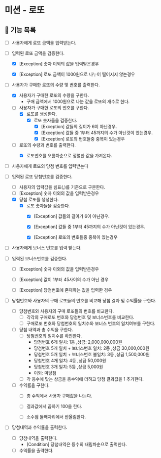 # 미션 - 로또

## 🚀 기능 목록

- [ ] 사용자에게 로또 금액을 입력받는다.


- [ ] 입력된 로또 금액을 검증한다.
    - [x] [Exception] 숫자 이외의 값을 입력받은경우
    - [x] [Exception] 로또 금액이 1000원으로 나누어 떨어지지 않는경우


- [ ] 사용자가 구매한 로또의 수량 및 번호를 출력한다.
    - [x] 사용자가 구매한 로또의 수량을 구한다.
        - 구매 금액에서 1000원으로 나눈 값을 로또의 개수로 한다.
    - [ ] 사용자가 구매한 로또의 번호를 구한다.
        - [x] 로또를 생성한다.
          - [x] 로또 숫자들을 검증한다.
              - [x] [Exception] 값들의 길이가 6이 아닌경우.
              - [x] [Exception] 값들 중 1부터 45까지의 수가 아닌것이 있는경우.
              - [x] [Exception] 로또의 번호들중 중복이 있는경우
    - [ ] 로또의 수량과 번호를 출력한다.
      - [x] 로또번호를 오름차순으로 정렬한 값을 가져온다.


- [ ] 사용자에게 로또의 당첨 번호를 입력받는다


- [ ] 입력된 로또 당첨번호를 검증한다.
    - [ ] 사용자의 입력값을 쉼표(,)를 기준으로 구분한다.
    - [ ] [Exception] 숫자 이외의 값을 입력받은경우
    - [x] 당첨 로또를 생성한다.
      - [x] 로또 숫자들을 검증한다.
          - [x] [Exception] 값들의 길이가 6이 아닌경우.
          - [x] [Exception] 값들 중 1부터 45까지의 수가 아닌것이 있는경우.
          - [x] [Exception] 로또의 번호들중 중복이 있는경우


- [ ] 사용자에게 보너스 번호를 입력 받는다.


- [ ] 입력된 보너스번호를 검증한다.
    - [ ] [Exception] 숫자 이외의 값을 입력받은경우
    - [ ] [Exception] 값이 1부터 45사이의 수가 아닌 경우
    - [ ] [Exception] 당첨번호에 존재하는 값을 입력한 경우


- [ ] 당첨번호와 사용자의 구매 로또들의 번호를 비교해 당첨 결과 및 수익률을 구한다.
    - [ ] 당첨번호와 사용자의 구매 로또들의 번호를 비교한다.
        - [ ] 각각의 구매로또 번호와 당첨번호 및 보너스번호를 비교한다.
        - [ ] 구매로또 번호와 당첨번호의 일치수와 보너스 번호의 일치여부를 구한다.

    - [ ] 당첨 내역과 총 수익을 구한다.
        - [ ] 당첨번호의 일치수를 확인한다.
            - 당첨번호 6개 일치: 1등 ,상금: 2,000,000,000원
            - 당첨번호 5개 일치 + 보너스번호 일치: 2등 ,상금 30,000,000원
            - 당첨번호 5개 일치 + 보너스번호 불일치: 3등 ,상금 1,500,000원
            - 당첨번호 4개 일치: 4등 ,상금 50,000원
            - 당첨번호 3개 일치: 5등 ,상금 5,000원
            - 이외: 미당첨
        - [ ] 각 등수에 맞는 상금을 총수익에 더하고 당첨 결과값을 1 추가한다.

    - [ ] 수익률을 구한다.
        - [ ] 총 수익에서 사용자 구매값을 나눈다.
        - [ ] 결과값에서 곱하기 100을 한다.
        - [ ] 소수점 둘째자리에서 반올림한다.


- [ ] 당첨내역과 수익률을 출력한다.
    - [ ] 당첨내역을 출력한다.
        - [Condition] 당첨내역은 등수의 내림차순으로 출력한다.
    - [ ] 수익률을 출력한다.